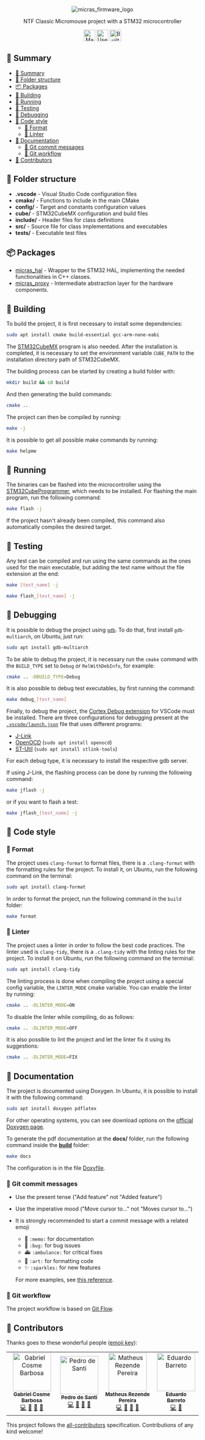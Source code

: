 <!-- markdownlint-disable -->
<div align="center">

![micras_firmware_logo](https://github.com/Team-Micras/MicrasFirmware/assets/62271285/24d4833e-8202-40ab-a1a0-707465dd39cd)

NTF Classic Micromouse project with a STM32 microcontroller

</div>

<div align="center">
  <a href="https://cplusplus.com/"><img alt="Made with C++" src="https://img.shields.io/badge/made_with-c%2B%2B-blue?style=for-the-badge&labelColor=ef4041&color=c1282d" height="30"></a>
  <a href="https://www.st.com/en/development-tools/stm32cubemx.html"><img alt="Uses STM32CubeMX" src="https://img.shields.io/badge/uses-stm32cubemx-blue?style=for-the-badge&labelColor=38c1d0&color=45a4b8&link=https%3A%2F%2Fwww.st.com%2Fen%2Fdevelopment-tools%2Fstm32cubemx.html" height="30"></a>
  <a href="https://en.wikipedia.org/wiki/Embedded_system"><img alt="Built for Embedded Devices" src="https://img.shields.io/badge/built_for-embedded_devices-blue?style=for-the-badge&labelColor=adec37&color=27a744&link=https%3A%2F%2Fen.wikipedia.org%2Fwiki%2FEmbedded_system" height="30"></a>
</div>
<!-- markdownlint-restore -->

## 📑 Summary

- [📑 Summary](#-summary)
- [📁 Folder structure](#-folder-structure)
- [📦️ Packages](#️-packages)
- [🔨 Building](#-building)
- [🚀 Running](#-running)
- [🧪 Testing](#-testing)
- [🐛 Debugging](#-debugging)
- [💄 Code style](#-code-style)
  - [🎨 Format](#-format)
  - [🚨 Linter](#-linter)
- [📝 Documentation](#-documentation)
  - [💬 Git commit messages](#-git-commit-messages)
  - [🔀 Git workflow](#-git-workflow)
- [👥 Contributors](#-contributors)

## 📁 Folder structure

- **.vscode** - Visual Studio Code configuration files
- **cmake/** - Functions to include in the main CMake
- **config/** - Target and constants configuration values
- **cube/** - STM32CubeMX configuration and build files
- **include/** - Header files for class definitions
- **src/** - Source file for class implementations and executables
- **tests/** - Executable test files

## 📦️ Packages

- [micras_hal](./micras_hal/) - Wrapper to the STM32 HAL, implementing the needed functionalities in C++ classes.
- [micras_proxy](./micras_proxy/) - Intermediate abstraction layer for the hardware components.

## 🔨 Building

To build the project, it is first necessary to install some dependencies:

```bash
sudo apt install cmake build-essential gcc-arm-none-eabi
```

The [STM32CubeMX](https://www.st.com/en/development-tools/stm32cubemx.html) program is also needed. After the installation is completed, it is necessary to set the environment variable `CUBE_PATH` to the installation directory path of STM32CubeMX.

The building process can be started by creating a build folder with:

```bash
mkdir build && cd build
```

And then generating the build commands:

```bash
cmake ..
```

The project can then be compiled by running:

```bash
make -j
```

It is possible to get all possible make commands by running:

```bash
make helpme
```

## 🚀 Running

The binaries can be flashed into the microcontroller using the [STM32CubeProgrammer](https://www.st.com/en/development-tools/stm32cubeprog.html), which needs to be installed. For flashing the main program, run the following command:

```bash
make flash -j
```

If the project hasn't already been compiled, this command also automatically compiles the desired target.

## 🧪 Testing

Any test can be compiled and run using the same commands as the ones used for the main executable, but adding the test name without the file extension at the end:

```bash
make [test_name] -j
```

```bash
make flash_[test_name] -j
```

## 🐛 Debugging

It is possible to debug the project using [`gdb`](https://www.gnu.org/software/gdb/). To do that, first install `gdb-multiarch`, on Ubuntu, just run:

```bash
sudo apt install gdb-multiarch
```

To be able to debug the project, it is necessary run the `cmake` command with the `BUILD_TYPE` set to `Debug` or `RelWithDebInfo`, for example:

```bash
cmake .. -DBUILD_TYPE=Debug
```

It is also possible to debug test executables, by first running the command:

```bash
make debug_[test_name]
```

Finally, to debug the project, the [Cortex Debug extension](https://marketplace.visualstudio.com/items?marus25.Cortex-Debug) for VSCode must be installed. There are three configurations for debugging present at the [`.vscode/launch.json`](./.vscode/launch.json) file that uses different programs:

- [J-Link](https://www.segger.com/downloads/jlink/)
- [OpenOCD](https://openocd.org/) (`sudo apt install openocd`)
- [ST-Util](https://github.com/stlink-org/stlink) (`sudo apt install stlink-tools`)

For each debug type, it is necessary to install the respective gdb server.

If using J-Link, the flashing process can be done by running the following command:

```bash
make jflash -j
```

or if you want to flash a test:

```bash
make jflash_[test_name] -j
```

## 💄 Code style

### 🎨 Format

The project uses `clang-format` to format files, there is a `.clang-format` with the formatting rules for the project. To install it, on Ubuntu, run the following command on the terminal:

```bash
sudo apt install clang-format
```

In order to format the project, run the following command in the `build` folder:

```bash
make format
```

### 🚨 Linter

The project uses a linter in order to follow the best code practices. The linter used is `clang-tidy`, there is a `.clang-tidy` with the linting rules for the project. To install it on Ubuntu, run the following command on the terminal:

```bash
sudo apt install clang-tidy
```

The linting process is done when compiling the project using a special config variable, the `LINTER_MODE` cmake variable. You can enable the linter by running:

```bash
cmake .. -DLINTER_MODE=ON
```

To disable the linter while compiling, do as follows:

```bash
cmake .. -DLINTER_MODE=OFF
```

It is also possible to lint the project and let the linter fix it using its suggestions:

```bash
cmake .. -DLINTER_MODE=FIX
```

## 📝 Documentation

The project is documented using Doxygen. In Ubuntu, it is possible to install it with the following command:

```bash
sudo apt install doxygen pdflatex
```

For other operating systems, you can see download options on the [official Doxygen page](https://www.doxygen.nl/download.html).

To generate the pdf documentation at the **docs/** folder, run the following command inside the [**build**](./build/) folder:

```bash
make docs
```

The configuration is in the file [Doxyfile](./Doxyfile).

### 💬 Git commit messages

- Use the present tense ("Add feature" not "Added feature")
- Use the imperative mood ("Move cursor to..." not "Moves cursor to...")
- It is strongly recommended to start a commit message with a related emoji
  - 📝 `:memo:` for documentation
  - 🐛 `:bug:` for bug issues
  - 🚑 `:ambulance:` for critical fixes
  - 🎨 `:art:` for formatting code
  - ✨ `:sparkles:` for new features

  For more examples, see [this reference](https://gitmoji.carloscuesta.me/).

### 🔀 Git workflow

The project workflow is based on [Git Flow](https://nvie.com/posts/a-successful-git-branching-model/).

## 👥 Contributors

Thanks goes to these wonderful people ([emoji key](https://allcontributors.org/docs/en/emoji-key)):

<!-- ALL-CONTRIBUTORS-LIST:START - Do not remove or modify this section -->
<!-- prettier-ignore-start -->
<!-- markdownlint-disable -->
<table>
  <tr>
    <td align="center"><a href="https://github.com/GabrielCosme"><img src="https://avatars.githubusercontent.com/u/62270066?v=4?s=100" width="100px;" alt="Gabriel Cosme Barbosa"/><br/><sub><b>Gabriel Cosme Barbosa</b></sub></a><br/><a href="https://github.com/Team-Micras/MicrasFirmware/commits?author=GabrielCosme" title="Code">💻</a> <a href="https://github.com/Team-Micras/MicrasFirmware/commits?author=GabrielCosme" title="Documentation">📖</a> <a href="#research-GabrielCosme" title="Research">🔬</a> <a href="https://github.com/Team-Micras/MicrasFirmware/pulls?q=is%3Apr+reviewed-by%3AGabrielCosme" title="Reviewed Pull Requests">👀</a></td>
    <td align="center"><a href="https://github.com/PedroDeSanti"><img src="https://avatars.githubusercontent.com/u/62271285?v=4" width="100px;" alt="Pedro de Santi"/><br/><sub><b>Pedro de Santi</b></sub></a><br/><a href="https://github.com/Team-Micras/MicrasFirmware/commits?author=PedroDeSanti" title="Code">💻</a> <a href="https://github.com/Team-Micras/MicrasFirmware/commits?author=PedroDeSanti" title="Documentation">📖</a> <a href="#research-PedroDeSanti" title="Research">🔬</a> <a href="https://github.com/Team-Micras/MicrasFirmware/pulls?q=is%3Apr+reviewed-by%3APedroDeSanti" title="Reviewed Pull Requests">👀</a></td>
    <td align="center"><a href="https://github.com/Matheus3007"><img src="https://avatars.githubusercontent.com/u/53058455?v=4" width="100px;" alt="Matheus Rezende Pereira"/><br/><sub><b>Matheus Rezende Pereira</b></sub></a><br/><a href="https://github.com/Team-Micras/MicrasFirmware/commits?author=Matheus3007" title="Code">💻</a> <a href="https://github.com/Team-Micras/MicrasFirmware/commits?author=Matheus3007" title="Documentation">📖</a> <a href="#research-Matheus3007" title="Research">🔬</a> <a href="https://github.com/Team-Micras/MicrasFirmware/pulls?q=is%3Apr+reviewed-by%3AMatheus3007" title="Reviewed Pull Requests">👀</a></td>
    <td align="center"><a href="https://github.com/Eduardo-Barreto"><img src="https://avatars.githubusercontent.com/u/34964398?v=4" width="100px;" alt="Eduardo Barreto"/><br/><sub><b>Eduardo Barreto</b></sub></a><br/><a href="https://github.com/Team-Micras/MicrasFirmware/commits?author=Eduardo-Barreto" title="Code">💻</a> <a href="https://github.com/Team-Micras/MicrasFirmware/pulls?q=is%3Apr+reviewed-by%3AEduardo-Barreto" title="Reviewed Pull Requests">👀</a></td>
  </tr>
</table>

<!-- markdownlint-restore -->
<!-- prettier-ignore-end -->

<!-- ALL-CONTRIBUTORS-LIST:END -->

This project follows the [all-contributors](https://github.com/all-contributors/all-contributors) specification. Contributions of any kind welcome!
